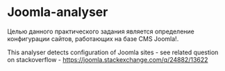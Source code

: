 # Joomla-analyser
Целью данного практического задания является определение  конфигурации сайтов, работающих на базе CMS Joomla!.

This analyser detects configuration of Joomla sites - see related question on stackoverflow - https://joomla.stackexchange.com/q/24882/13622
